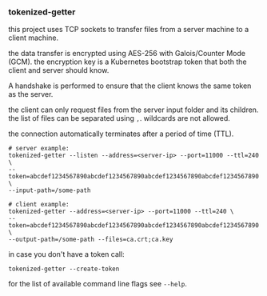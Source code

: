 ### tokenized-getter

this project uses TCP sockets to transfer files from a server machine
to a client machine.

the data transfer is encrypted using AES-256 with Galois/Counter Mode (GCM).
the encryption key is a Kubernetes bootstrap token that both the client
and server should know.

A handshake is performed to ensure that the client knows the same token
as the server.

the client can only request files from the server input folder and its children.
the list of files can be separated using `,`. wildcards are not allowed.

the connection automatically terminates after a period of time (TTL).

```
# server example:
tokenized-getter --listen --address=<server-ip> --port=11000 --ttl=240 \
--token=abcdef1234567890abcdef1234567890abcdef1234567890abcdef1234567890 \
--input-path=/some-path

# client example:
tokenized-getter --address=<server-ip> --port=11000 --ttl=240 \
--token=abcdef1234567890abcdef1234567890abcdef1234567890abcdef1234567890 \
--output-path=/some-path --files=ca.crt;ca.key
```

in case you don't have a token call:
```
tokenized-getter --create-token
```

for the list of available command line flags see `--help`.
